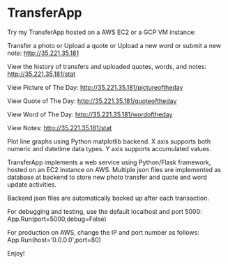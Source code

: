 # TransferApp

Try my TransferApp hosted on a AWS EC2 or a GCP VM instance:

Transfer a photo or Upload a quote or Upload a new word or submit a new note:
http://35.221.35.181

View the history of transfers and uploaded quotes, words, and notes:
http://35.221.35.181/stat

View Picture of The Day:
http://35.221.35.181/pictureoftheday

View Quote of The Day:
http://35.221.35.181/quoteoftheday

View Word of The Day:
http://35.221.35.181/wordoftheday

View Notes:
http://35.221.35.181/stat

Plot line graphs using Python matplotlib backend. X axis supports both numeric and datetime data types. Y axis supports accumulated values.  

TransferApp implements a web service using Python/Flask framework, hosted on an EC2 instance on AWS. Multiple json files are implemented as database at backend to store new photo transfer and quote and word update activities.

Backend json files are automatically backed up after each transaction. 

For debugging and testing, use the default localhost and port 5000:
App.Run(port=5000,debug=False)

For production on AWS, change the IP and port number as follows:
App.Run(host='0.0.0.0',port=80)

Enjoy!
